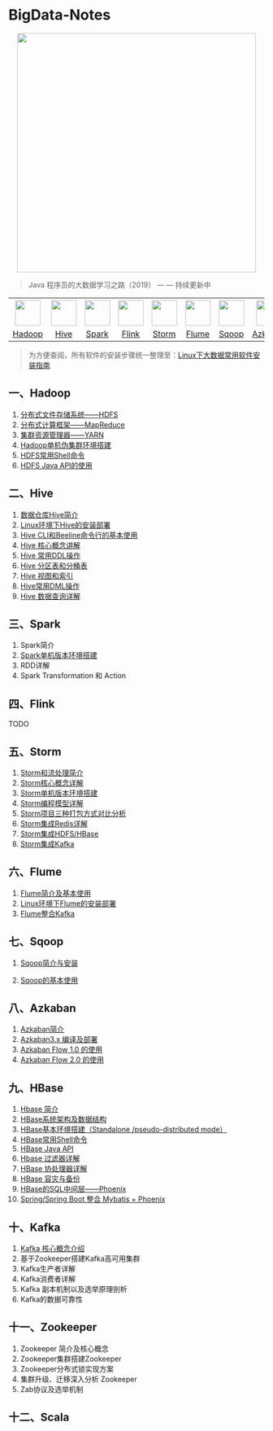 # BigData-Notes



<div align="center"> <img width="470px" src="https://github.com/heibaiying/BigData-Notes/blob/master/pictures/bigdata-notes-icon.png"/> </div>



> Java 程序员的大数据学习之路（2019） — — 持续更新中



<table>
    <tr>
      <th><img width="50px" src="https://github.com/heibaiying/BigData-Notes/blob/master/pictures/hadoop.jpg"></th>
      <th><img width="50px" src="https://github.com/heibaiying/BigData-Notes/blob/master/pictures/hive.jpg"></th>
      <th><img width="50px" src="https://github.com/heibaiying/BigData-Notes/blob/master/pictures/spark.jpg"></th>
       <th><img width="50px" src="https://github.com/heibaiying/BigData-Notes/blob/master/pictures/flink.png"></th>
       <th><img width="50px" src="https://github.com/heibaiying/BigData-Notes/blob/master/pictures/storm.png"></th>
      <th><img width="50px" src="https://github.com/heibaiying/BigData-Notes/blob/master/pictures/flume.png"></th>
      <th><img width="50px" src="https://github.com/heibaiying/BigData-Notes/blob/master/pictures/sqoop.png"></th>
      <th><img width="50px" src="https://github.com/heibaiying/BigData-Notes/blob/master/pictures/azkaban.png"></th>
      <th><img width="50px" src="https://github.com/heibaiying/BigData-Notes/blob/master/pictures/hbase.png"></th>
      <th><img width="50px" src="https://github.com/heibaiying/BigData-Notes/blob/master/pictures/kafka.png"></th>
      <th><img width="50px" src="https://github.com/heibaiying/BigData-Notes/blob/master/pictures/zookeeper.jpg"></th>
      <th><img width="50px" src="https://github.com/heibaiying/BigData-Notes/blob/master/pictures/scala.jpg"></th>
    </tr>
    <tr>
      <td align="center"><a href="#一hadoop">Hadoop</a></td>
      <td align="center"><a href="#二hive">Hive</a></td>
      <td align="center"><a href="#三spark">Spark</a></td>
      <td align="center"><a href="#四flink">Flink</a></td>
      <td align="center"><a href="#五storm">Storm</a></td>
      <td align="center"><a href="#六flume">Flume</a></td>
      <td align="center"><a href="#七sqoop">Sqoop</a></td>
      <td align="center"><a href="#八azkaban">Azkaban</a></td>
      <td align="center"><a href="#九hbase">HBase</a></td>
      <td align="center"><a href="#十kafka">Kafka</a></td>
      <td align="center"><a href="#十一zookeeper">Zookeeper</a></td>
      <td align="center"><a href="#十二scala">Scala</a></td>
    </tr>
  </table>



> 为方便查阅，所有软件的安装步骤统一整理至：[Linux下大数据常用软件安装指南](https://github.com/heibaiying/BigData-Notes/blob/master/notes/Linux中大数据常用软件安装指南.md)



## 一、Hadoop

1. [分布式文件存储系统——HDFS](https://github.com/heibaiying/BigData-Notes/blob/master/notes/Hadoop-HDFS.md)
2. [分布式计算框架——MapReduce](https://github.com/heibaiying/BigData-Notes/blob/master/notes/Hadoop-MapReduce.md)
3. [集群资源管理器——YARN](https://github.com/heibaiying/BigData-Notes/blob/master/notes/Hadoop-YARN.md)
4. [Hadoop单机伪集群环境搭建](https://github.com/heibaiying/BigData-Notes/blob/master/notes/installation/hadoop%E5%8D%95%E6%9C%BA%E7%89%88%E6%9C%AC%E7%8E%AF%E5%A2%83%E6%90%AD%E5%BB%BA.md)
5. [HDFS常用Shell命令](https://github.com/heibaiying/BigData-Notes/blob/master/notes/HDFS常用Shell命令.md)
6. [HDFS Java API的使用](https://github.com/heibaiying/BigData-Notes/blob/master/notes/HDFS-Java-API.md)

## 二、Hive

1. [数据仓库Hive简介](https://github.com/heibaiying/BigData-Notes/blob/master/notes/Hive.md)
2. [Linux环境下Hive的安装部署](https://github.com/heibaiying/BigData-Notes/blob/master/notes/installation/Linux%E7%8E%AF%E5%A2%83%E4%B8%8BHive%E7%9A%84%E5%AE%89%E8%A3%85%E9%83%A8%E7%BD%B2.md)
4. [Hive CLI和Beeline命令行的基本使用](https://github.com/heibaiying/BigData-Notes/blob/master/notes/HiveCLI和Beeline命令行的基本使用.md)
5. [Hive 核心概念讲解](https://github.com/heibaiying/BigData-Notes/blob/master/notes/Hive核心概念讲解.md)
6. [Hive 常用DDL操作](https://github.com/heibaiying/BigData-Notes/blob/master/notes/Hive常用DDL操作.md)
7. [Hive 分区表和分桶表](https://github.com/heibaiying/BigData-Notes/blob/master/notes/Hive分区表和分桶表.md)
8. [Hive 视图和索引](https://github.com/heibaiying/BigData-Notes/blob/master/notes/Hive视图和索引.md)
9. [Hive常用DML操作](https://github.com/heibaiying/BigData-Notes/blob/master/notes/Hive常用DML操作.md)
10. [Hive 数据查询详解](https://github.com/heibaiying/BigData-Notes/blob/master/notes/Hive数据查询详解.md)

## 三、Spark

1. Spark简介
2. [Spark单机版本环境搭建](https://github.com/heibaiying/BigData-Notes/blob/master/notes/installation/Spark%E5%8D%95%E6%9C%BA%E7%89%88%E6%9C%AC%E7%8E%AF%E5%A2%83%E6%90%AD%E5%BB%BA.md)
3. RDD详解
4. Spark Transformation 和 Action

## 四、Flink

TODO

## 五、Storm

1. [Storm和流处理简介](https://github.com/heibaiying/BigData-Notes/blob/master/notes/Storm和流处理简介.md)
2. [Storm核心概念详解](https://github.com/heibaiying/BigData-Notes/blob/master/notes/Storm核心概念详解.md)
3. [Storm单机版本环境搭建](https://github.com/heibaiying/BigData-Notes/blob/master/notes/installation/Storm%E5%8D%95%E6%9C%BA%E7%89%88%E6%9C%AC%E7%8E%AF%E5%A2%83%E6%90%AD%E5%BB%BA.md)
4. [Storm编程模型详解](https://github.com/heibaiying/BigData-Notes/blob/master/notes/Storm编程模型详解.md)
5. [Storm项目三种打包方式对比分析](https://github.com/heibaiying/BigData-Notes/blob/master/notes/Storm三种打包方式对比分析.md)
6. [Storm集成Redis详解](https://github.com/heibaiying/BigData-Notes/blob/master/notes/Storm集成Redis详解.md)
7. [Storm集成HDFS/HBase](https://github.com/heibaiying/BigData-Notes/blob/master/notes/Storm集成HBase和HDFS.md)
8. [Storm集成Kafka](https://github.com/heibaiying/BigData-Notes/blob/master/notes/Storm集成Kakfa.md)

## 六、Flume

1. [Flume简介及基本使用](https://github.com/heibaiying/BigData-Notes/blob/master/notes/Flume简介及基本使用.md)
2. [Linux环境下Flume的安装部署](https://github.com/heibaiying/BigData-Notes/blob/master/notes/installation/Linux%E4%B8%8BFlume%E7%9A%84%E5%AE%89%E8%A3%85.md)
3. [Flume整合Kafka](https://github.com/heibaiying/BigData-Notes/blob/master/notes/Flume整合Kafka.md)

## 七、Sqoop

1. [Sqoop简介与安装](https://github.com/heibaiying/BigData-Notes/blob/master/notes/Sqoop简介与安装.md)

2. [Sqoop的基本使用](https://github.com/heibaiying/BigData-Notes/blob/master/notes/Sqoop基本使用.md)

## 八、Azkaban

1. [Azkaban简介](https://github.com/heibaiying/BigData-Notes/blob/master/notes/Azkaban简介.md)
2. [Azkaban3.x 编译及部署](https://github.com/heibaiying/BigData-Notes/blob/master/notes/installation/Azkaban%203.x%20%E7%BC%96%E8%AF%91%E5%8F%8A%E9%83%A8%E7%BD%B2.md)
3. [Azkaban Flow 1.0 的使用](https://github.com/heibaiying/BigData-Notes/blob/master/notes/Azkaban%20Flow%201.0%20%E7%9A%84%E4%BD%BF%E7%94%A8.md)
4. [Azkaban Flow 2.0 的使用](https://github.com/heibaiying/BigData-Notes/blob/master/notes/Azkaban%20Flow%202.0%20%E7%9A%84%E4%BD%BF%E7%94%A8.md)

## 九、HBase

1. [Hbase 简介](https://github.com/heibaiying/BigData-Notes/blob/master/notes/Hbase简介.md)
2. [HBase系统架构及数据结构](https://github.com/heibaiying/BigData-Notes/blob/master/notes/Hbase%E7%B3%BB%E7%BB%9F%E6%9E%B6%E6%9E%84%E5%8F%8A%E6%95%B0%E6%8D%AE%E7%BB%93%E6%9E%84.md)
3. [HBase基本环境搭建（Standalone /pseudo-distributed mode）](https://github.com/heibaiying/BigData-Notes/blob/master/notes/installation/Hbase%E5%9F%BA%E6%9C%AC%E7%8E%AF%E5%A2%83%E6%90%AD%E5%BB%BA.md)
4. [HBase常用Shell命令](https://github.com/heibaiying/BigData-Notes/blob/master/notes/Hbase%20Shell.md)
5. [HBase Java API](https://github.com/heibaiying/BigData-Notes/blob/master/notes/Hbase%20Java%20API.md)
6. [Hbase 过滤器详解](https://github.com/heibaiying/BigData-Notes/blob/master/notes/Hbase过滤器详解.md)
7. [HBase 协处理器详解](https://github.com/heibaiying/BigData-Notes/blob/master/notes/Hbase协处理器详解.md)
8. [HBase 容灾与备份](https://github.com/heibaiying/BigData-Notes/blob/master/notes/Hbase%E5%AE%B9%E7%81%BE%E4%B8%8E%E5%A4%87%E4%BB%BD.md)
9. [HBase的SQL中间层——Phoenix](https://github.com/heibaiying/BigData-Notes/blob/master/notes/Hbase%E7%9A%84SQL%E5%B1%82%E2%80%94%E2%80%94Phoenix.md)
10. [Spring/Spring Boot 整合 Mybatis + Phoenix](https://github.com/heibaiying/BigData-Notes/blob/master/notes/Spring%2BMybtais%2BPhoenix%E6%95%B4%E5%90%88.md)
## 十、Kafka

1. [Kafka 核心概念介绍](https://github.com/heibaiying/BigData-Notes/blob/master/notes/Kafka核心概念介绍.md)
2. 基于Zookeeper搭建Kafka高可用集群
3. Kafka生产者详解
4. Kafka消费者详解
5. Kafka 副本机制以及选举原理剖析
6. Kafka的数据可靠性

## 十一、Zookeeper

1. Zookeeper 简介及核心概念
2. Zookeeper集群搭建Zookeeper 
3. Zookeeper分布式锁实现方案
4. 集群升级、迁移深入分析 Zookeeper  
5. Zab协议及选举机制

## 十二、Scala

